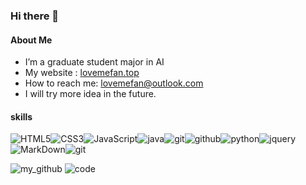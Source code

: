 ### Hi there 👋

<!--
**lovemefan/lovemefan** is a ✨ _special_ ✨ repository because its `README.md` (this file) appears on your GitHub profile.

Here are some ideas to get you started:

- 🔭 I’m currently working on ...
- 🌱 I’m currently learning ...
- 👯 I’m looking to collaborate on ...
- 🤔 I’m looking for help with ...
- 💬 Ask me about ...
- 📫 How to reach me: ...
- 😄 Pronouns: ...
- ⚡ Fun fact: ...
-->



#### About Me

-  I’m a graduate student major in AI
- My website : [lovemefan.top](http://lovemefan.top) 
- How to reach me: lovemefan@outlook.com
- I will try more idea in the future. 

#### skills

![HTML5](https://img.shields.io/badge/html%205-grey?style=for-the-badge&logo=html5&logoColor=white&labelColor=fe4365)![CSS3](https://img.shields.io/badge/css%203-grey?style=for-the-badge&logo=css3&logoColor=white&labelColor=fe4365)![JavaScript](https://img.shields.io/badge/-JavaScript-grey?style=for-the-badge&logo=javascript&logoColor=white&labelColor=fe4365)![java](https://img.shields.io/badge/-java-grey?style=for-the-badge&logo=java&logoColor=white&labelColor=fe4365)![git](https://img.shields.io/badge/-git-grey?style=for-the-badge&logo=git&logoColor=white&labelColor=fe4365)![github](https://img.shields.io/badge/-github-grey?style=for-the-badge&logo=github&logoColor=white&labelColor=fe4365)![python](https://img.shields.io/badge/-python-grey?style=for-the-badge&logo=python&logoColor=white&labelColor=fe4365)![jquery](https://img.shields.io/badge/-jquery-grey?style=for-the-badge&logo=jquery&logoColor=white&labelColor=fe4365)![MarkDown](https://img.shields.io/badge/-Markdown-grey?style=for-the-badge&logo=Markdown&logoColor=white&labelColor=fe4365)![git](https://img.shields.io/badge/-git-grey?style=for-the-badge&logo=git&logoColor=white&labelColor=fe4365)


![my_github](https://github-readme-stats.vercel.app/api?username=lovemefan&show_icons=true&bg_color=30,e96443,904e95&title_color=fff&text_color=fff)
![code](https://github-readme-stats.vercel.app/api/top-langs/?username=lovemefan&layout=compact&text_color=daf7dc&bg_color=30,e96443,904e95&title_color=fff&text_color=fff)





